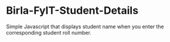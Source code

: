 # Birla-FyIT-Student-Details
Simple Javascript that displays student name when you enter the corresponding student roll number. 

